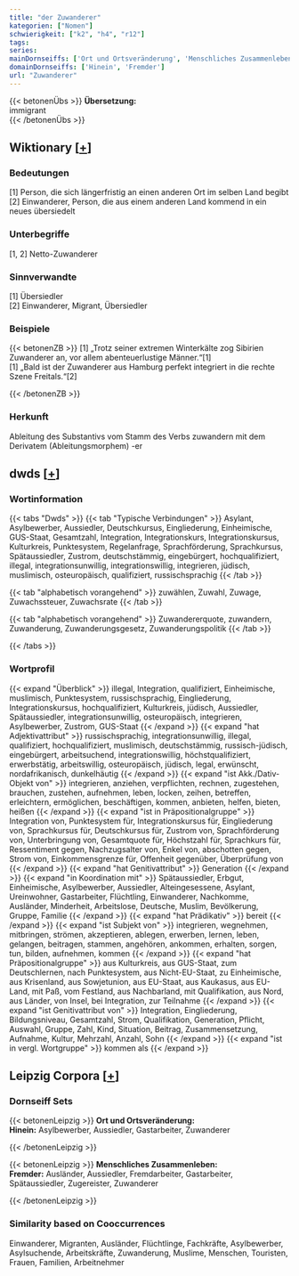 ```yaml
---
title: "der Zuwanderer"
kategorien: ["Nomen"]
schwierigkeit: ["k2", "h4", "r12"]
tags:
series:
mainDornseiffs: ['Ort und Ortsveränderung', 'Menschliches Zusammenleben']
domainDornseiffs: ['Hinein', 'Fremder']
url: "Zuwanderer"
---
```


{{< betonenÜbs >}}
**Übersetzung:**  
immigrant  
{{< /betonenÜbs >}}

## Wiktionary [[+](https://de.wiktionary.org/wiki/Zuwanderer)]

### Bedeutungen
[1] Person, die sich längerfristig an einen anderen Ort im selben Land begibt  
[2] Einwanderer, Person, die aus einem anderen Land kommend in ein neues übersiedelt  

### Unterbegriffe
[1, 2] Netto-Zuwanderer  

### Sinnverwandte
[1] Übersiedler  
[2] Einwanderer, Migrant, Übersiedler  

### Beispiele
{{< betonenZB >}}
[1] „Trotz seiner extremen Winterkälte zog Sibirien Zuwanderer an, vor allem abenteuerlustige Männer.“[1]  
[1] „Bald ist der Zuwanderer aus Hamburg perfekt integriert in die rechte Szene Freitals.“[2]  

{{< /betonenZB >}}
### Herkunft
Ableitung des Substantivs vom Stamm des Verbs zuwandern mit dem Derivatem (Ableitungsmorphem) -er  



## dwds [[+](https://www.dwds.de/wb/Zuwanderer)]

### Wortinformation
{{< tabs "Dwds" >}}
{{< tab "Typische Verbindungen" >}}
Asylant, Asylbewerber, Aussiedler, Deutschkursus, Eingliederung, Einheimische, GUS-Staat, Gesamtzahl, Integration, Integrationskurs, Integrationskursus, Kulturkreis, Punktesystem, Regelanfrage, Sprachförderung, Sprachkursus, Spätaussiedler, Zustrom, deutschstämmig, eingebürgert, hochqualifiziert, illegal, integrationsunwillig, integrationswillig, integrieren, jüdisch, muslimisch, osteuropäisch, qualifiziert, russischsprachig
{{< /tab >}}

{{< tab "alphabetisch vorangehend" >}}
zuwählen, Zuwahl, Zuwage, Zuwachssteuer, Zuwachsrate
{{< /tab >}}

{{< tab "alphabetisch vorangehend" >}}
Zuwandererquote, zuwandern, Zuwanderung, Zuwanderungsgesetz, Zuwanderungspolitik
{{< /tab >}}

{{< /tabs >}}

### Wortprofil
{{< expand "Überblick" >}} illegal, Integration, qualifiziert, Einheimische, muslimisch, Punktesystem, russischsprachig, Eingliederung, Integrationskursus, hochqualifiziert, Kulturkreis, jüdisch, Aussiedler, Spätaussiedler, integrationsunwillig, osteuropäisch, integrieren, Asylbewerber, Zustrom, GUS-Staat {{< /expand >}}
{{< expand "hat Adjektivattribut" >}} russischsprachig, integrationsunwillig, illegal, qualifiziert, hochqualifiziert, muslimisch, deutschstämmig, russisch-jüdisch, eingebürgert, arbeitsuchend, integrationswillig, höchstqualifiziert, erwerbstätig, arbeitswillig, osteuropäisch, jüdisch, legal, erwünscht, nordafrikanisch, dunkelhäutig {{< /expand >}}
{{< expand "ist Akk./Dativ-Objekt von" >}} integrieren, anziehen, verpflichten, rechnen, zugestehen, brauchen, zustehen, aufnehmen, leben, locken, zeihen, betreffen, erleichtern, ermöglichen, beschäftigen, kommen, anbieten, helfen, bieten, heißen {{< /expand >}}
{{< expand "ist in Präpositionalgruppe" >}} Integration von, Punktesystem für, Integrationskursus für, Eingliederung von, Sprachkursus für, Deutschkursus für, Zustrom von, Sprachförderung von, Unterbringung von, Gesamtquote für, Höchstzahl für, Sprachkurs für, Ressentiment gegen, Nachzugsalter von, Enkel von, abschotten gegen, Strom von, Einkommensgrenze für, Offenheit gegenüber, Überprüfung von {{< /expand >}}
{{< expand "hat Genitivattribut" >}} Generation {{< /expand >}}
{{< expand "in Koordination mit" >}} Spätaussiedler, Erbgut, Einheimische, Asylbewerber, Aussiedler, Alteingesessene, Asylant, Ureinwohner, Gastarbeiter, Flüchtling, Einwanderer, Nachkomme, Ausländer, Minderheit, Arbeitslose, Deutsche, Muslim, Bevölkerung, Gruppe, Familie {{< /expand >}}
{{< expand "hat Prädikativ" >}} bereit {{< /expand >}}
{{< expand "ist Subjekt von" >}} integrieren, wegnehmen, mitbringen, strömen, akzeptieren, ablegen, erwerben, lernen, leben, gelangen, beitragen, stammen, angehören, ankommen, erhalten, sorgen, tun, bilden, aufnehmen, kommen {{< /expand >}}
{{< expand "hat Präpositionalgruppe" >}} aus Kulturkreis, aus GUS-Staat, zum Deutschlernen, nach Punktesystem, aus Nicht-EU-Staat, zu Einheimische, aus Krisenland, aus Sowjetunion, aus EU-Staat, aus Kaukasus, aus EU-Land, mit Paß, vom Festland, aus Nachbarland, mit Qualifikation, aus Nord, aus Länder, von Insel, bei Integration, zur Teilnahme {{< /expand >}}
{{< expand "ist Genitivattribut von" >}} Integration, Eingliederung, Bildungsniveau, Gesamtzahl, Strom, Qualifikation, Generation, Pflicht, Auswahl, Gruppe, Zahl, Kind, Situation, Beitrag, Zusammensetzung, Aufnahme, Kultur, Mehrzahl, Anzahl, Sohn {{< /expand >}}
{{< expand "ist in vergl. Wortgruppe" >}} kommen als {{< /expand >}}

## Leipzig Corpora [[+](https://corpora.uni-leipzig.de/en/res?word=Zuwanderer&corpusId=deu_newscrawl-public_2018)]

### Dornseiff Sets
{{< betonenLeipzig >}}
**Ort und Ortsveränderung:**  
**Hinein:** Asylbewerber, Aussiedler, Gastarbeiter, Zuwanderer  

{{< /betonenLeipzig >}}


{{< betonenLeipzig >}}
**Menschliches Zusammenleben:**  
**Fremder:** Ausländer, Aussiedler, Fremdarbeiter, Gastarbeiter, Spätaussiedler, Zugereister, Zuwanderer  

{{< /betonenLeipzig >}}

### Similarity based on Cooccurrences
Einwanderer, Migranten, Ausländer, Flüchtlinge, Fachkräfte, Asylbewerber, Asylsuchende, Arbeitskräfte, Zuwanderung, Muslime, Menschen, Touristen, Frauen, Familien, Arbeitnehmer

